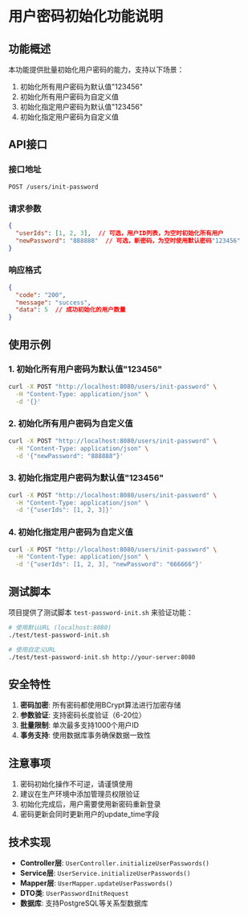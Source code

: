 # 用户密码初始化功能说明

## 功能概述

本功能提供批量初始化用户密码的能力，支持以下场景：
1. 初始化所有用户密码为默认值"123456"
2. 初始化所有用户密码为自定义值
3. 初始化指定用户密码为默认值"123456"
4. 初始化指定用户密码为自定义值

## API接口

### 接口地址
```
POST /users/init-password
```

### 请求参数
```json
{
  "userIds": [1, 2, 3],  // 可选，用户ID列表，为空时初始化所有用户
  "newPassword": "888888"  // 可选，新密码，为空时使用默认密码"123456"
}
```

### 响应格式
```json
{
  "code": "200",
  "message": "success",
  "data": 5  // 成功初始化的用户数量
}
```

## 使用示例

### 1. 初始化所有用户密码为默认值"123456"
```bash
curl -X POST "http://localhost:8080/users/init-password" \
  -H "Content-Type: application/json" \
  -d '{}'
```

### 2. 初始化所有用户密码为自定义值
```bash
curl -X POST "http://localhost:8080/users/init-password" \
  -H "Content-Type: application/json" \
  -d '{"newPassword": "888888"}'
```

### 3. 初始化指定用户密码为默认值"123456"
```bash
curl -X POST "http://localhost:8080/users/init-password" \
  -H "Content-Type: application/json" \
  -d '{"userIds": [1, 2, 3]}'
```

### 4. 初始化指定用户密码为自定义值
```bash
curl -X POST "http://localhost:8080/users/init-password" \
  -H "Content-Type: application/json" \
  -d '{"userIds": [1, 2, 3], "newPassword": "666666"}'
```

## 测试脚本

项目提供了测试脚本 `test-password-init.sh` 来验证功能：

```bash
# 使用默认URL (localhost:8080)
./test/test-password-init.sh

# 使用自定义URL
./test/test-password-init.sh http://your-server:8080
```

## 安全特性

1. **密码加密**: 所有密码都使用BCrypt算法进行加密存储
2. **参数验证**: 支持密码长度验证（6-20位）
3. **批量限制**: 单次最多支持1000个用户ID
4. **事务支持**: 使用数据库事务确保数据一致性

## 注意事项

1. 密码初始化操作不可逆，请谨慎使用
2. 建议在生产环境中添加管理员权限验证
3. 初始化完成后，用户需要使用新密码重新登录
4. 密码更新会同时更新用户的update_time字段

## 技术实现

- **Controller层**: `UserController.initializeUserPasswords()`
- **Service层**: `UserService.initializeUserPasswords()`
- **Mapper层**: `UserMapper.updateUserPasswords()`
- **DTO类**: `UserPasswordInitRequest`
- **数据库**: 支持PostgreSQL等关系型数据库
